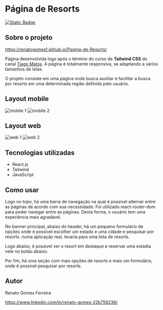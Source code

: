 # Página de Resorts

[![Static Badge](https://img.shields.io/badge/Licen%C3%A7a-MIT-green)](https://github.com/renatogomesf/pagina-de-hoteis/blob/main/LICENSE)

## Sobre o projeto

https://renatogomesf.github.io/Pagina-de-Resorts/

Página desenvolvida logo após o término do curso de **Tailwind CSS** do canal [Tiago Matos](https://www.youtube.com/watch?v=1eLaBow7Zbo&list=PLcoYAcR89n-r1m-tMfV4qndrRWpT_rb9u&index=1&ab_channel=TiagoMatos). A página é totalmente responsiva, se adaptando a vários tamanhos de telas.

O projeto consiste em uma página onde busca auxiliar e facilitar a busca por resorts em uma determinada região definida pelo usuário.

## Layout mobile

![mobile 1](https://raw.githubusercontent.com/renatogomesf/imagens-projetos/main/imagens/p%C3%A1gina%20de%20hoteis/mobile-1.png) ![mobile 2](https://raw.githubusercontent.com/renatogomesf/imagens-projetos/main/imagens/p%C3%A1gina%20de%20hoteis/mobile-2.png)

## Layout web

![web 1](https://raw.githubusercontent.com/renatogomesf/imagens-projetos/main/imagens/p%C3%A1gina%20de%20hoteis/web-1.png) ![web 2](https://raw.githubusercontent.com/renatogomesf/imagens-projetos/main/imagens/p%C3%A1gina%20de%20hoteis/web-2.png)

## Tecnologias utilizadas

* React.js
* Tailwind
* JavaScript

## Como usar

Logo no topo, há uma barra de navegação na qual é possível alternar entre as páginas de acordo com sua necessidade. Foi utilizado react-router-dom para poder navegar entre as páginas. Desta forma, o usuário tem uma experiência mais agradável.

No banner principal, abaixo do header, há um pequeno formulário de opções onde é possível escolher um estado e uma cidade e pesquisar por resorts. numa aplicação real, levaria para uma lista de resorts.

Logo abaixo, é possível ver o resort em destaque e reservar uma estadia nele no botão abaixo.

Por fim, há uma seção com mais opções de resorts e mais um formulário, onde é possível pesquisar por resorts.

## Autor

Renato Gomes Ferreira

https://www.linkedin.com/in/renato-gomes-22b759236/
